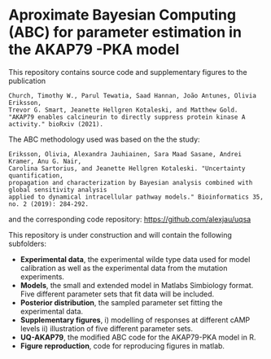 # Aproximate Bayesian Computing (ABC) for parameter estimation in the AKAP79 -PKA model

This repository contains source code and supplementary figures to the publication
```
Church, Timothy W., Parul Tewatia, Saad Hannan, João Antunes, Olivia Eriksson, 
Trevor G. Smart, Jeanette Hellgren Kotaleski, and Matthew Gold. 
"AKAP79 enables calcineurin to directly suppress protein kinase A activity." bioRxiv (2021).
```
The ABC methodology used was based on the the study:
```
Eriksson, Olivia, Alexandra Jauhiainen, Sara Maad Sasane, Andrei Kramer, Anu G. Nair, 
Carolina Sartorius, and Jeanette Hellgren Kotaleski. "Uncertainty quantification, 
propagation and characterization by Bayesian analysis combined with global sensitivity analysis 
applied to dynamical intracellular pathway models." Bioinformatics 35, no. 2 (2019): 284-292.
````

and the corresponding code repository:
https://github.com/alexjau/uqsa

This repository is under construction and will contain the following subfolders:
- **Experimental data**, the experimental wilde type data used for model calibration as well as the experimental data from the mutation experiments.
- **Models**, the small and extended model in Matlabs Simbiology format. Five different parameter sets that fit data will be included. 
- **Posterior distribution**, the sampled parameter set fitting the experimental data.
- **Supplementary figures**, i) modelling of responses at different cAMP levels ii) illustration of five different parameter sets.
- **UQ-AKAP79**, the modified ABC code for the AKAP79-PKA model in R.
- **Figure reproduction**, code for reproducing figures in matlab.
